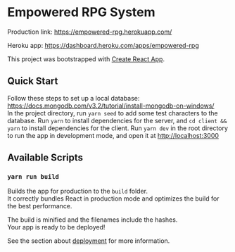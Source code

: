 # Empowered RPG System

Production link: https://empowered-rpg.herokuapp.com/

Heroku app: https://dashboard.heroku.com/apps/empowered-rpg

This project was bootstrapped with [Create React App](https://github.com/facebook/create-react-app).

## Quick Start

Follow these steps to set up a local database: https://docs.mongodb.com/v3.2/tutorial/install-mongodb-on-windows/<br>
In the project directory, run `yarn seed` to add some test characters to the database. Run `yarn` to install dependencies for the server, and `cd client && yarn` to install dependencies for the client.
Run `yarn dev` in the root directory to run the app in development mode, and open it at [http://localhost:3000](http://localhost:3000)

## Available Scripts

### `yarn run build`

Builds the app for production to the `build` folder.<br>
It correctly bundles React in production mode and optimizes the build for the best performance.

The build is minified and the filenames include the hashes.<br>
Your app is ready to be deployed!

See the section about [deployment](https://facebook.github.io/create-react-app/docs/deployment) for more information.
